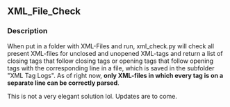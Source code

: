 ## XML_File_Check

### Description

When put in a folder with XML-Files and run, xml_check.py will check all present XML-files for unclosed and unopened XML-tags and return a list of
closing tags that follow closing tags or opening tags that follow opening tags with the corresponding line in a file, which is saved in the subfolder 
"XML Tag Logs". As of right now, <b>only XML-files in which every tag is on a separate line can be correctly parsed</b>. 

This is not a very elegant solution lol. Updates are to come.
